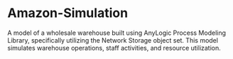 # Amazon-Simulation
A model of a wholesale warehouse built using AnyLogic Process Modeling Library, specifically utilizing the Network Storage object set. This model simulates warehouse operations, staff activities, and resource utilization.

